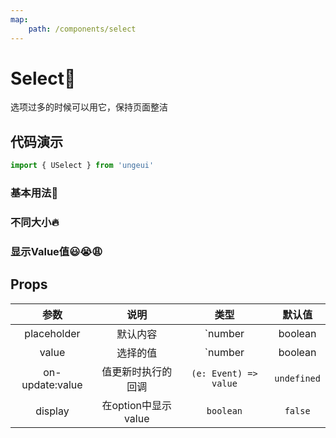 ```yaml
---
map:
    path: /components/select
---
```


# Select🔽

选项过多的时候可以用它，保持页面整洁

## 代码演示

```js
import { USelect } from 'ungeui'
```

### 基本用法🌠

<demo src="./demo/base.vue"
    language="vue"
    title="🌠基本用法"
    desc="表面展示给用户label值，实际内部传递value值">
</demo>

### 不同大小🔥

<demo src="./demo/size.vue"
    language="vue"
    title="🔥基本用法"
    desc="提供了三种大小的下拉框，默认为medium">
</demo>

### 显示Value值😃😭😩

<demo src="./demo/displayValue.vue"
    language="vue"
    title="😃😭😩基本用法"
    desc="同时展示给用户Value值">
</demo>

## Props

|   参数   |   说明   |   类型    | 默认值  |
| :------: | :------: | :-------: | :-----: |
| placeholder | 默认内容  | `number | boolean | string` | "请选择" |
| value | 选择的值  | `number | boolean | string | object` | "请选择" |
| on-update:value | 值更新时执行的回调  | `(e: Event) => value` |  `undefined` |
| display | 在option中显示value  | `boolean` | `false` |